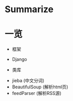 Summarize
=========

# 一览

* 框架
- Django 

* 类库
- jieba (中文分词)
- BeautifulSoup (解析html页)
- feedParser (解析RSS源)
